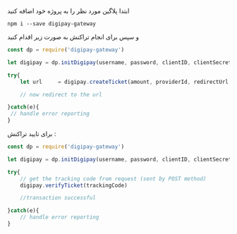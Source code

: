 ابتدا پلاگین مورد نظر را به پروژه خود اضافه کنید

```
npm i --save digipay-gateway
```

و سپس برای انجام تراکنش به صورت زیر اقدام کنید 

```js
const dp = require('digipay-gateway')

let digipay = dp.initDigipay(username, password, clientID, clientSecret);

try{
    let url     = digipay.createTicket(amount, providerId, redirectUrl, cellNumber);

    // now redirect to the url

}catch(e){
 // handle error reporting
}

```

برای تایید تراکنش : 

```js
const dp = require('digipay-gateway')

let digipay = dp.initDigipay(username, password, clientID, clientSecret);

try{
    // get the tracking code from request (sent by POST method)
    digipay.verifyTicket(trackingCode)

    //transaction successful

}catch(e){
    // handle error reporting   
}

```
